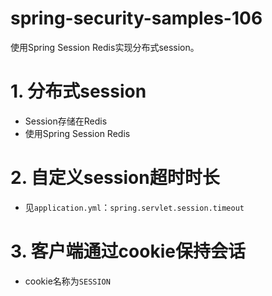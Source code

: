 # spring-security-samples-106
使用Spring Session Redis实现分布式session。

# 1. 分布式session
  - Session存储在Redis
  - 使用Spring Session Redis

# 2. 自定义session超时时长
  - 见`application.yml`：`spring.servlet.session.timeout`

# 3. 客户端通过cookie保持会话
  - cookie名称为`SESSION`